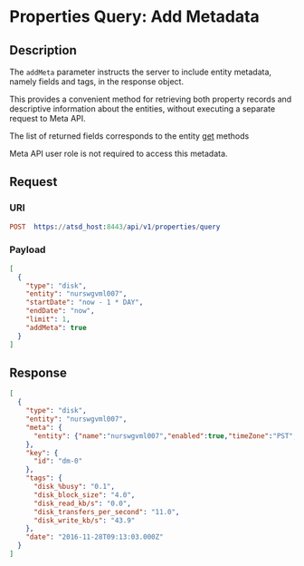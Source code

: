 # Properties Query: Add Metadata

## Description

The `addMeta` parameter instructs the server to include entity metadata, namely fields and tags, in the response object.

This provides a convenient method for retrieving both property records and descriptive information about the entities, without executing a separate request to Meta API.

The list of returned fields corresponds to the entity [get](/api/meta/entity/get.md) methods

Meta API user role is not required to access this metadata.

## Request

### URI

```elm
POST  https://atsd_host:8443/api/v1/properties/query
```

### Payload

```json
[
  {
    "type": "disk",
    "entity": "nurswgvml007",
    "startDate": "now - 1 * DAY",
    "endDate": "now",
    "limit": 1,
    "addMeta": true
  }
]
```

## Response

```json
[
  {
    "type": "disk",
    "entity": "nurswgvml007",
    "meta": {
      "entity": {"name":"nurswgvml007","enabled":true,"timeZone":"PST","tags":{"alias":"007","app":"ATSD","environment":"prod","ip":"10.102.0.6","loc_area":"dc1","loc_code":"nur,nur","os":"Linux"},"interpolate":"LINEAR","label":"NURswgvml007"}
    },    
    "key": {
      "id": "dm-0"
    },
    "tags": {
      "disk_%busy": "0.1",
      "disk_block_size": "4.0",
      "disk_read_kb/s": "0.0",
      "disk_transfers_per_second": "11.0",
      "disk_write_kb/s": "43.9"
    },
    "date": "2016-11-28T09:13:03.000Z"
  }
]
```
